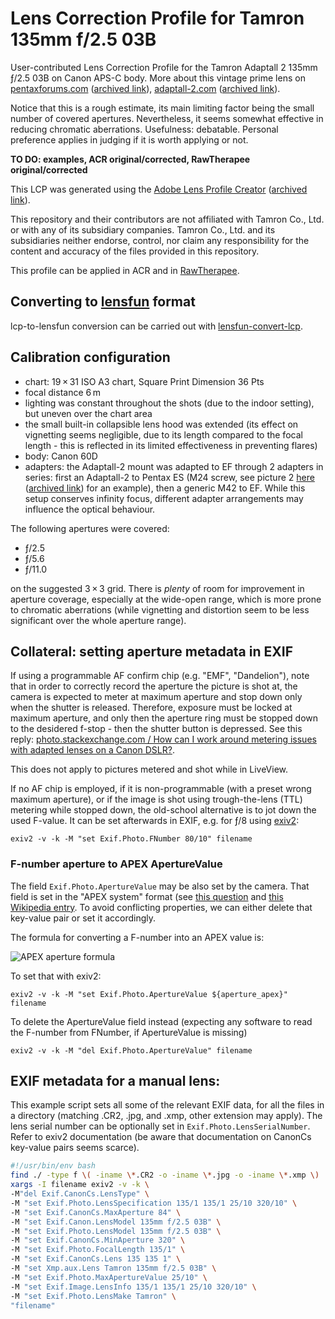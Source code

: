 # Lens Correction Profile for Tamron 135mm f/2.5 03B

User-contributed Lens Correction Profile for the Tamron Adaptall 2 135mm ƒ/2.5 03B on Canon APS-C body. More about this vintage prime lens on [pentaxforums.com](https://www.pentaxforums.com/userreviews/tamron-adaptall-2-135mm-f-2-5-03b.html) ([archived link](https://web.archive.org/web/20220222084506/https://www.pentaxforums.com/userreviews/tamron-adaptall-2-135mm-f-2-5-03b.html)), [adaptall-2.com](http://www.adaptall-2.com/lenses/03B.html) ([archived link](https://web.archive.org/web/20220222084644/http://www.adaptall-2.com/lenses/03B.html)).

Notice that this is a rough estimate, its main limiting factor being the small number of covered apertures.
Nevertheless, it seems somewhat effective in reducing chromatic aberrations.
Usefulness: debatable. Personal preference applies in judging if it is worth applying or not.

**TO DO: examples, ACR original/corrected, RawTherapee original/corrected**

This LCP was generated using the [Adobe Lens Profile Creator](https://helpx.adobe.com/camera-raw/digital-negative.html#Adobe_Lens_Profile_Creator) ([archived link](https://web.archive.org/web/20220127035413/https://helpx.adobe.com/camera-raw/digital-negative.html)).

This repository and their contributors are not affiliated with Tamron Co., Ltd. or with any of its subsidiary companies. Tamron Co., Ltd. and its subsidiaries neither endorse, control, nor claim any responsibility for the content and accuracy of the files provided in this repository.

This profile can be applied in ACR and in [RawTherapee](https://rawpedia.rawtherapee.com/Lens/Geometry).

## Converting to [lensfun](https://lensfun.github.io/) format

lcp-to-lensfun conversion can be carried out with [lensfun-convert-lcp](https://lensfun.github.io/manual/latest/lensfun-convert-lcp.html).

## Calibration configuration

- chart: 19&thinsp;×&thinsp;31 ISO A3 chart, Square Print Dimension 36 Pts
- focal distance 6&thinsp;m
- lighting was constant throughout the shots (due to the indoor setting), but uneven over the chart area
- the small built-in collapsible lens hood was extended (its effect on vignetting seems negligible, due to its length compared to the focal length - this is reflected in its limited effectiveness in preventing flares)
- body: Canon 60D
- adapters: the Adaptall-2 mount was adapted to EF through 2 adapters in series: first an Adaptall-2 to Pentax ES (M24 screw, see picture 2 [here](https://www.pentaxforums.com/userreviews/adaptall-m42-screw-mount.html) ([archived link](https://web.archive.org/web/20220222092213/https://www.pentaxforums.com/userreviews/adaptall-m42-screw-mount.html)) for an example), then a generic M42 to EF. While this setup conserves infinity focus, different adapter arrangements may influence the optical behaviour.

The following apertures were covered:

- ƒ/2.5
- ƒ/5.6
- ƒ/11.0

on the suggested 3&thinsp;×&thinsp;3 grid.
There is _plenty_ of room for improvement in aperture coverage, especially at the wide-open range, which is more prone to chromatic aberrations (while vignetting and distortion seem to be less significant over the whole aperture range).

## Collateral: setting aperture metadata in EXIF

If using a programmable AF confirm chip (e.g. "EMF", "Dandelion"), note that in order to correctly record the aperture the picture is shot at, the camera is expected to meter at maximum aperture and stop down only when the shutter is released.
Therefore, exposure must be locked at maximum aperture, and only then the aperture ring must be stopped down to the desidered f-stop - then the shutter button is depressed. See this reply: [photo.stackexchange.com / How can I work around metering issues with adapted lenses on a Canon DSLR?](https://photo.stackexchange.com/a/22378).

This does not apply to pictures metered and shot while in LiveView.

If no AF chip is employed, if it is non-programmable (with a preset wrong maximum aperture), or if the image is shot using trough-the-lens (TTL) metering while stopped down, the old-school alternative is to jot down the used F-value.
It can be set afterwards in EXIF, e.g. for ƒ/8 using [exiv2](https://exiv2.org/index.html):

`exiv2 -v -k -M "set Exif.Photo.FNumber 80/10" filename`

### F-number aperture to APEX ApertureValue

The field `Exif.Photo.ApertureValue` may be also set by the camera. That field is set in the "APEX system" format (see [this question](https://photo.stackexchange.com/q/19143) and [this Wikipedia entry](https://en.wikipedia.org/wiki/APEX_system).
To avoid conflicting properties, we can either delete that key-value pair or set it accordingly.

The formula for converting a F-number into an APEX value is:

![APEX aperture formula](https://render.githubusercontent.com/render/math?math=A_v%20=%20\log_2A_f^2)

To set that with exiv2:

`exiv2 -v -k -M "set Exif.Photo.ApertureValue ${aperture_apex}" filename`

To delete the ApertureValue field instead (expecting any software to read the F-number from FNumber, if ApertureValue is missing)

`exiv2 -v -k -M "del Exif.Photo.ApertureValue" filename`

## EXIF metadata for a manual lens:

This example script sets all some of the relevant EXIF data, for all the files in a directory (matching .CR2, .jpg, and .xmp, other extension may apply).
The lens serial number can be optionally set in `Exif.Photo.LensSerialNumber`.
Refer to exiv2 documentation (be aware that documentation on CanonCs key-value pairs seems scarce).

```bash
#!/usr/bin/env bash
find ./ -type f \( -iname \*.CR2 -o -iname \*.jpg -o -iname \*.xmp \) |
xargs -I filename exiv2 -v -k \
-M"del Exif.CanonCs.LensType" \
-M "set Exif.Photo.LensSpecification 135/1 135/1 25/10 320/10" \
-M "set Exif.CanonCs.MaxAperture 84" \
-M "set Exif.Canon.LensModel 135mm f/2.5 03B" \
-M "set Exif.Photo.LensModel 135mm f/2.5 03B" \
-M "set Exif.CanonCs.MinAperture 320" \
-M "set Exif.Photo.FocalLength 135/1" \
-M "set Exif.CanonCs.Lens 135 135 1" \
-M "set Xmp.aux.Lens Tamron 135mm f/2.5 03B" \
-M "set Exif.Photo.MaxApertureValue 25/10" \
-M "set Exif.Image.LensInfo 135/1 135/1 25/10 320/10" \
-M "set Exif.Photo.LensMake Tamron" \
"filename"
```
